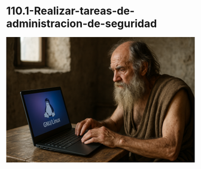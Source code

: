 # 110.1-Realizar-tareas-de-administracion-de-seguridad
![LPI Logo](../../../../wallpaper/diogenes_linux.png "Buscando al hombre nuevo")

